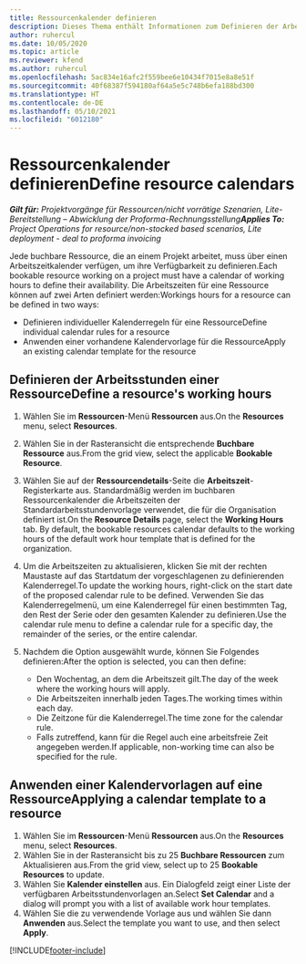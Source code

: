 ```yaml
---
title: Ressourcenkalender definieren
description: Dieses Thema enthält Informationen zum Definieren der Arbeitsstundenkalender für Ressourcen in Project Operations.
author: ruhercul
ms.date: 10/05/2020
ms.topic: article
ms.reviewer: kfend
ms.author: ruhercul
ms.openlocfilehash: 5ac834e16afc2f559bee6e10434f7015e8a8e51f
ms.sourcegitcommit: 40f68387f594180af64a5e5c748b6efa188bd300
ms.translationtype: HT
ms.contentlocale: de-DE
ms.lasthandoff: 05/10/2021
ms.locfileid: "6012180"
---
```

# <a name="define-resource-calendars"></a><span data-ttu-id="82bf8-103">Ressourcenkalender definieren</span><span class="sxs-lookup"><span data-stu-id="82bf8-103">Define resource calendars</span></span>

<span data-ttu-id="82bf8-104">_**Gilt für:** Projektvorgänge für Ressourcen/nicht vorrätige Szenarien, Lite-Bereitstellung – Abwicklung der Proforma-Rechnungsstellung_</span><span class="sxs-lookup"><span data-stu-id="82bf8-104">_**Applies To:** Project Operations for resource/non-stocked based scenarios, Lite deployment - deal to proforma invoicing_</span></span>

<span data-ttu-id="82bf8-105">Jede buchbare Ressource, die an einem Projekt arbeitet, muss über einen Arbeitszeitkalender verfügen, um ihre Verfügbarkeit zu definieren.</span><span class="sxs-lookup"><span data-stu-id="82bf8-105">Each bookable resource working on a project must have a calendar of working hours to define their availability.</span></span> <span data-ttu-id="82bf8-106">Die Arbeitszeiten für eine Ressource können auf zwei Arten definiert werden:</span><span class="sxs-lookup"><span data-stu-id="82bf8-106">Workings hours for a resource can be defined in two ways:</span></span> 

   - <span data-ttu-id="82bf8-107">Definieren individueller Kalenderregeln für eine Ressource</span><span class="sxs-lookup"><span data-stu-id="82bf8-107">Define individual calendar rules for a resource</span></span>
   - <span data-ttu-id="82bf8-108">Anwenden einer vorhandene Kalendervorlage für die Ressource</span><span class="sxs-lookup"><span data-stu-id="82bf8-108">Apply an existing calendar template for the resource</span></span>

## <a name="define-a-resources-working-hours"></a><span data-ttu-id="82bf8-109">Definieren der Arbeitsstunden einer Ressource</span><span class="sxs-lookup"><span data-stu-id="82bf8-109">Define a resource's working hours</span></span>

1. <span data-ttu-id="82bf8-110">Wählen Sie im **Ressourcen**-Menü **Ressourcen** aus.</span><span class="sxs-lookup"><span data-stu-id="82bf8-110">On the **Resources** menu, select **Resources**.</span></span>
2. <span data-ttu-id="82bf8-111">Wählen Sie in der Rasteransicht die entsprechende **Buchbare Ressource** aus.</span><span class="sxs-lookup"><span data-stu-id="82bf8-111">From the grid view, select the applicable **Bookable Resource**.</span></span>
3. <span data-ttu-id="82bf8-112">Wählen Sie auf der **Ressourcendetails**-Seite die **Arbeitszeit**-Registerkarte aus. Standardmäßig werden im buchbaren Ressourcenkalender die Arbeitszeiten der Standardarbeitsstundenvorlage verwendet, die für die Organisation definiert ist.</span><span class="sxs-lookup"><span data-stu-id="82bf8-112">On the **Resource Details** page, select the **Working Hours** tab. By default, the bookable resources calendar defaults to the working hours of the default work hour template that is defined for the organization.</span></span>
4. <span data-ttu-id="82bf8-113">Um die Arbeitszeiten zu aktualisieren, klicken Sie mit der rechten Maustaste auf das Startdatum der vorgeschlagenen zu definierenden Kalenderregel.</span><span class="sxs-lookup"><span data-stu-id="82bf8-113">To update the working hours, right-click on the start date of the proposed calendar rule to be defined.</span></span> <span data-ttu-id="82bf8-114">Verwenden Sie das Kalenderregelmenü, um eine Kalenderregel für einen bestimmten Tag, den Rest der Serie oder den gesamten Kalender zu definieren.</span><span class="sxs-lookup"><span data-stu-id="82bf8-114">Use the calendar rule menu to define a calendar rule for a specific day, the remainder of the series, or the entire calendar.</span></span>
5. <span data-ttu-id="82bf8-115">Nachdem die Option ausgewählt wurde, können Sie Folgendes definieren:</span><span class="sxs-lookup"><span data-stu-id="82bf8-115">After the option is selected, you can then define:</span></span>

    - <span data-ttu-id="82bf8-116">Den Wochentag, an dem die Arbeitszeit gilt.</span><span class="sxs-lookup"><span data-stu-id="82bf8-116">The day of the week where the working hours will apply.</span></span>
    - <span data-ttu-id="82bf8-117">Die Arbeitszeiten innerhalb jeden Tages.</span><span class="sxs-lookup"><span data-stu-id="82bf8-117">The working times within each day.</span></span>
    - <span data-ttu-id="82bf8-118">Die Zeitzone für die Kalenderregel.</span><span class="sxs-lookup"><span data-stu-id="82bf8-118">The time zone for the calendar rule.</span></span>
    - <span data-ttu-id="82bf8-119">Falls zutreffend, kann für die Regel auch eine arbeitsfreie Zeit angegeben werden.</span><span class="sxs-lookup"><span data-stu-id="82bf8-119">If applicable, non-working time can also be specified for the rule.</span></span>

## <a name="applying-a-calendar-template-to-a-resource"></a><span data-ttu-id="82bf8-120">Anwenden einer Kalendervorlagen auf eine Ressource</span><span class="sxs-lookup"><span data-stu-id="82bf8-120">Applying a calendar template to a resource</span></span>

1. <span data-ttu-id="82bf8-121">Wählen Sie im **Ressourcen**-Menü **Ressourcen** aus.</span><span class="sxs-lookup"><span data-stu-id="82bf8-121">On the **Resources** menu, select **Resources**.</span></span>
2. <span data-ttu-id="82bf8-122">Wählen Sie in der Rasteransicht bis zu 25 **Buchbare Ressourcen** zum Aktualisieren aus.</span><span class="sxs-lookup"><span data-stu-id="82bf8-122">From the grid view, select up to 25 **Bookable Resources** to update.</span></span>
3. <span data-ttu-id="82bf8-123">Wählen Sie **Kalender einstellen** aus. Ein Dialogfeld zeigt einer Liste der verfügbaren Arbeitsstundenvorlagen an.</span><span class="sxs-lookup"><span data-stu-id="82bf8-123">Select **Set Calendar** and a dialog will prompt you with a list of available work hour templates.</span></span>
4. <span data-ttu-id="82bf8-124">Wählen Sie die zu verwendende Vorlage aus und wählen Sie dann **Anwenden** aus.</span><span class="sxs-lookup"><span data-stu-id="82bf8-124">Select the template you want to use, and then select **Apply**.</span></span>


[!INCLUDE[footer-include](../includes/footer-banner.md)]